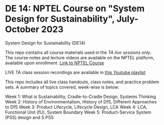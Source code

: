 # DE 14: NPTEL Course on "System Design for Sustainability", July-October 2023
System Design for Sustainability (DE14)

This repo contains all course materials used in the *TA live sessions only*. The course notes and lecture videos are available on the NPTEL platform, available upon enrollment.
[Link to NPTEL Course](https://onlinecourses.nptel.ac.in/noc23_de14/course)

LIVE TA class session recordings are available in [this Youtube playlist](https://youtube.com/playlist?list=PLOUP-yymF6URohGAPVrvsjF9me0fyETkC&si=SYC7A-pR0JMi2CaN)

This repo includes all live class handouts, class notes, and practice problem sets.
A summary of topics covered, week-wise is below:

Week 1: What is Sustainability, Cradle-to-Cradle Design, Systems Thinking
Week 2: History of Environmentalism, History of DfS, Different Approaches to DfS
Week 3: Product Lifecycle, Lifecycle Design, LCA
Week 4: LCA, Functional Unit (fU), System Boundary
Week 5: Product-Service System (PSS) design and S.PSS

